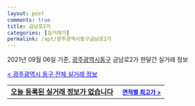 ```yaml
---
layout: post
comments: true
title: 금남로2가
categories: [실거래가]
permalink: /apt/광주광역시동구금남로2가
---
```


2021년 09월 06일 기준, <a href="/apt/광주광역시동구">광주광역시동구</a> 금남로2가 한달간 실거래 정보

<a style="color: blue;" href="/apt/광주광역시동구">< 광주광역시 동구 전체 실거래 정보</a>
<!---- start ---->
<table>
  <tr>
    <td colspan="4" style="font-weight: bold;"><a href="/apt/광주광역시동구금남로2가{name_without_space}">오늘 등록된 실거래 정보가 없습니다</a> &nbsp;&nbsp;&nbsp; <a style="color: blue; font-size: smaller;" href="/apt/광주광역시동구금남로2가{name_without_space}">면적별 최고가 ></a></td>
  </tr>
    
</table>
<!---- end ---->
    